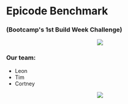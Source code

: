 # Epicode Benchmark
### (Bootcamp's 1st Build Week Challenge)
<p align="center">
  <img src="https://media4.giphy.com/media/pdwbAAIpEqiKfdcCwv/giphy.gif?cid=ecf05e4711y8tpbhdbgvvmzwby1yy3c6u2flql0f7ulz6hev&rid=giphy.gif&ct=ts"/>
</p>
<h3>Our team:</h3>
<ul>
  <li>Leon</li>
  <li>Tim</li>
  <li>Cortney</li>
</ul>
<p align="center">
  <img src="https://i.pinimg.com/originals/d3/ca/2b/d3ca2b6b5b0d90c4b98195b205defa29.gif"/>
</p>
